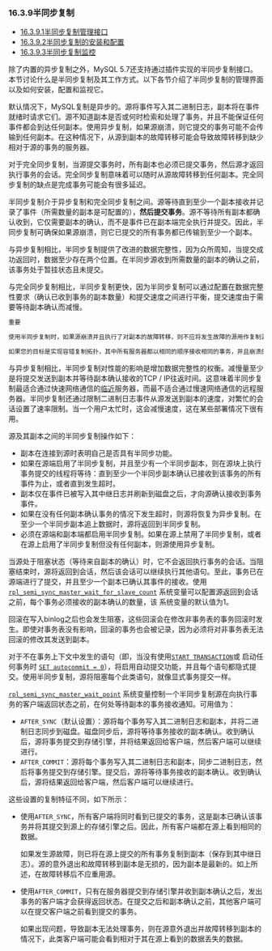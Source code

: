 ### 16.3.9半同步复制

- [16.3.9.1半同步复制管理接口](https://dev.mysql.com/doc/refman/5.7/en/replication-semisync-interface.html)
- [16.3.9.2半同步复制的安装和配置](https://dev.mysql.com/doc/refman/5.7/en/replication-semisync-installation.html)
- [16.3.9.3半同步复制监控](https://dev.mysql.com/doc/refman/5.7/en/replication-semisync-monitoring.html)



除了内置的异步复制之外，MySQL 5.7还支持通过插件实现的半同步复制接口。本节讨论什么是半同步复制及其工作方式。以下各节介绍了半同步复制的管理界面以及如何安装，配置和监视它。

默认情况下，MySQL复制是异步的。源将事件写入其二进制日志，副本将在事件就绪时请求它们。源不知道副本是否或何时检索和处理了事务，并且不能保证任何事件都会到达任何副本。使用异步复制，如果源崩溃，则它提交的事务可能不会传输到任何副本。在这种情况下，从源到副本的故障转移可能会导致故障转移到缺少相对于源的事务的服务器。

对于完全同步复制，当源提交事务时，所有副本也必须已提交事务，然后源才返回执行事务的会话。完全同步复制意味着可以随时从源故障转移到任何副本。完全同步复制的缺点是完成事务可能会有很多延迟。

半同步复制介于异步复制和完全同步复制之间。源等待直到至少一个副本接收并记录了事件（所需数量的副本是可配置的），**然后提交事务**。源不等待所有副本都确认收到，它仅需要副本的确认，而不是事件已在副本端完全执行并提交。因此，半同步复制可确保如果源崩溃，则它已提交的所有事务都已传输到至少一个副本。

与异步复制相比，半同步复制提供了改进的数据完整性，因为众所周知，当提交成功返回时，数据至少存在两个位置。在半同步源收到所需数量的副本的确认之前，该事务处于暂挂状态且未提交。

与完全同步复制相比，半同步复制更快，因为半同步复制可以通过配置在数据完整性要求（确认已收到事务的副本数量）和提交速度之间进行平衡，提交速度由于需要等待副本确认而减慢。

```java
重要

使用半同步复制时，如果源崩溃并且执行了对副本的故障转移，则不应将发生故障的源用作复制源服务器，而应将其丢弃。它可能具有任何副本都未确认的事务，因此在故障转移之前未提交这些事务。

如果您的目标是实现容错复制拓扑，其中所有服务器都以相同的顺序接收相同的事务，并且崩溃的服务器可以重新加入组并自动更新，则可以使用组复制来实现此目的。 。有关信息，请参见 [第17章，*组复制*](https://dev.mysql.com/doc/refman/5.7/en/group-replication.html)。
```

与异步复制相比，半同步复制对性能的影响是增加数据完整性的权衡。减慢量至少是将提交发送到副本并等待副本确认接收的TCP / IP往返时间。这意味着半同步复制最适合通过快速网络通信的<u>临近</u>服务器，而最不适合通过慢速网络通信的远程服务器。半同步复制还通过限制二进制日志事件从源发送到副本的速度，对繁忙的会话设置了速率限制。当一个用户太忙时，这会减慢速度，这在某些部署情况下很有用。

源及其副本之间的半同步复制操作如下：

- 副本在连接到源时表明自己是否具有半同步功能。
- 如果在源端启用了半同步复制，并且至少有一个半同步副本，则在源块上执行事务提交的线程将等待：直到至少一个半同步副本确认已接收到该事务的所有事件为止，或者直到发生超时。
- 副本仅在事件已被写入其中继日志并刷新到磁盘之后，才向源确认接收到事务事件。
- 如果在没有任何副本确认事务的情况下发生超时，则源将恢复为异步复制。在至少一个半同步副本追上数据时，源将返回到半同步复制。
- 必须在源端和副本端都启用半同步复制。如果在源上禁用了半同步复制，或者在源上启用了半同步复制但没有任何副本，则源使用异步复制。

当源处于阻塞状态（等待来自副本的确认）时，它不会返回执行事务的会话。当阻塞结束时，源将返回到会话，然后该会话可以继续执行其他语句。至此，事务已在源端进行了提交，并且至少一个副本已确认其事件的接收。使用[`rpl_semi_sync_master_wait_for_slave_count`](https://dev.mysql.com/doc/refman/5.7/en/replication-options-master.html#sysvar_rpl_semi_sync_master_wait_for_slave_count) 系统变量可以配置源返回到会话之前，每个事务必须接收的副本确认的数量，该 系统变量的默认值为1。

回滚在写入binlog之后也会发生阻塞，这些回滚会在修改非事务表的事务回滚时发生。即使对事务表没有影响，回滚的事务也会被记录，因为必须将对非事务表无法回滚的修改其发送到副本。

对于不在事务上下文中发生的语句（即，当没有使用[`START TRANSACTION`](https://dev.mysql.com/doc/refman/5.7/en/commit.html)或 启动任何事务时 [`SET autocommit = 0`](https://dev.mysql.com/doc/refman/5.7/en/set-variable.html)），将启用自动提交功能，并且每个语句都隐式提交。使用半同步复制，源将阻塞每个此类语句，就像显式事务提交一样。

 [`rpl_semi_sync_master_wait_point`](https://dev.mysql.com/doc/refman/5.7/en/replication-options-master.html#sysvar_rpl_semi_sync_master_wait_point) 系统变量控制一个半同步复制源在向执行事务的客户端返回状态之前，在何处等待副本的事务接收通知。可用值为：

- `AFTER_SYNC`（默认设置）：源将每个事务写入其二进制日志和副本，并将二进制日志同步到磁盘。磁盘同步后，源将等待事务接收的副本确认。收到确认后，源将事务提交到存储引擎，并将结果返回给客户端，然后客户端可以继续进行。
- `AFTER_COMMIT`：源将每个事务写入其二进制日志和副本，同步二进制日志，然后将事务提交到存储引擎。提交后，源将等待事务接收的副本确认。收到确认后，源将结果返回给客户端，然后客户端可以继续进行。

这些设置的复制特征不同，如下所示：

- 使用`AFTER_SYNC`，所有客户端将同时看到已提交的事务，这是副本已确认该事务并将其提交到源上的存储引擎之后。因此，所有客户端都在源上看到相同的数据。

  如果发生源故障，则已将在源上提交的所有事务复制到副本（保存到其中继日志）。源的意外退出和故障转移到副本是无损的，因为副本是最新的。如上所述，在故障转移后不应重用源。

- 使用`AFTER_COMMIT`，只有在服务器提交到存储引擎并收到副本确认之后，发出事务的客户端才会获得返回状态。在提交之后和副本确认之前，其他客户端可以在提交客户端之前看到提交的事务。

  如果出现问题，导致副本无法处理事务，则在源意外退出并故障转移到副本的情况下，此类客户端可能会看到相对于其在源上看到的数据丢失的数据。
